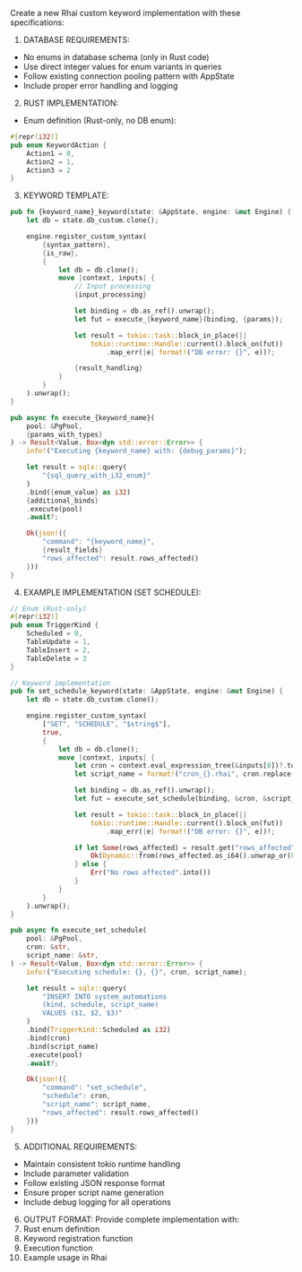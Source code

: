 
Create a new Rhai custom keyword implementation with these specifications:

1. DATABASE REQUIREMENTS:
- No enums in database schema (only in Rust code)
- Use direct integer values for enum variants in queries
- Follow existing connection pooling pattern with AppState
- Include proper error handling and logging

2. RUST IMPLEMENTATION:
- Enum definition (Rust-only, no DB enum):
```rust
#[repr(i32)]
pub enum KeywordAction {
    Action1 = 0,
    Action2 = 1,
    Action3 = 2
}
```

3. KEYWORD TEMPLATE:
```rust
pub fn {keyword_name}_keyword(state: &AppState, engine: &mut Engine) {
    let db = state.db_custom.clone();

    engine.register_custom_syntax(
        {syntax_pattern},
        {is_raw},
        {
            let db = db.clone();
            move |context, inputs| {
                // Input processing
                {input_processing}

                let binding = db.as_ref().unwrap();
                let fut = execute_{keyword_name}(binding, {params});

                let result = tokio::task::block_in_place(||
                    tokio::runtime::Handle::current().block_on(fut))
                        .map_err(|e| format!("DB error: {}", e))?;

                {result_handling}
            }
        }
    ).unwrap();
}

pub async fn execute_{keyword_name}(
    pool: &PgPool,
    {params_with_types}
) -> Result<Value, Box<dyn std::error::Error>> {
    info!("Executing {keyword_name} with: {debug_params}");

    let result = sqlx::query(
        "{sql_query_with_i32_enum}"
    )
    .bind({enum_value} as i32)
    {additional_binds}
    .execute(pool)
    .await?;

    Ok(json!({
        "command": "{keyword_name}",
        {result_fields}
        "rows_affected": result.rows_affected()
    }))
}
```

4. EXAMPLE IMPLEMENTATION (SET SCHEDULE):
```rust
// Enum (Rust-only)
#[repr(i32)]
pub enum TriggerKind {
    Scheduled = 0,
    TableUpdate = 1,
    TableInsert = 2,
    TableDelete = 3
}

// Keyword implementation
pub fn set_schedule_keyword(state: &AppState, engine: &mut Engine) {
    let db = state.db_custom.clone();

    engine.register_custom_syntax(
        ["SET", "SCHEDULE", "$string$"],
        true,
        {
            let db = db.clone();
            move |context, inputs| {
                let cron = context.eval_expression_tree(&inputs[0])?.to_string();
                let script_name = format!("cron_{}.rhai", cron.replace(' ', "_"));

                let binding = db.as_ref().unwrap();
                let fut = execute_set_schedule(binding, &cron, &script_name);

                let result = tokio::task::block_in_place(||
                    tokio::runtime::Handle::current().block_on(fut))
                        .map_err(|e| format!("DB error: {}", e))?;

                if let Some(rows_affected) = result.get("rows_affected") {
                    Ok(Dynamic::from(rows_affected.as_i64().unwrap_or(0)))
                } else {
                    Err("No rows affected".into())
                }
            }
        }
    ).unwrap();
}

pub async fn execute_set_schedule(
    pool: &PgPool,
    cron: &str,
    script_name: &str,
) -> Result<Value, Box<dyn std::error::Error>> {
    info!("Executing schedule: {}, {}", cron, script_name);

    let result = sqlx::query(
        "INSERT INTO system_automations
        (kind, schedule, script_name)
        VALUES ($1, $2, $3)"
    )
    .bind(TriggerKind::Scheduled as i32)
    .bind(cron)
    .bind(script_name)
    .execute(pool)
    .await?;

    Ok(json!({
        "command": "set_schedule",
        "schedule": cron,
        "script_name": script_name,
        "rows_affected": result.rows_affected()
    }))
}
```

5. ADDITIONAL REQUIREMENTS:
- Maintain consistent tokio runtime handling
- Include parameter validation
- Follow existing JSON response format
- Ensure proper script name generation
- Include debug logging for all operations

6. OUTPUT FORMAT:
Provide complete implementation with:
1. Rust enum definition
2. Keyword registration function
3. Execution function
4. Example usage in Rhai
